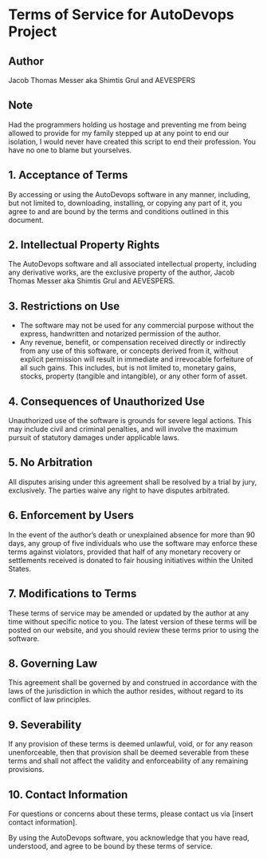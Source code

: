 
# Terms of Service for AutoDevops Project

## Author
Jacob Thomas Messer aka Shimtis Grul and AEVESPERS

## Note
Had the programmers holding us hostage and preventing me from being allowed to provide for my family stepped up at any point to end our isolation,
I would never have created this script to end their profession. You have no one to blame but yourselves.

## 1. Acceptance of Terms
By accessing or using the AutoDevops software in any manner, including, but not limited to, downloading, installing, or copying any part of it, you agree to and are bound by the terms and conditions outlined in this document.

## 2. Intellectual Property Rights
The AutoDevops software and all associated intellectual property, including any derivative works, are the exclusive property of the author, Jacob Thomas Messer aka Shimtis Grul and AEVESPERS.

## 3. Restrictions on Use
- The software may not be used for any commercial purpose without the express, handwritten and notarized permission of the author.
- Any revenue, benefit, or compensation received directly or indirectly from any use of this software, or concepts derived from it, without explicit permission will result in immediate and irrevocable forfeiture of all such gains. This includes, but is not limited to, monetary gains, stocks, property (tangible and intangible), or any other form of asset.

## 4. Consequences of Unauthorized Use
Unauthorized use of the software is grounds for severe legal actions. This may include civil and criminal penalties, and will involve the maximum pursuit of statutory damages under applicable laws.

## 5. No Arbitration
All disputes arising under this agreement shall be resolved by a trial by jury, exclusively. The parties waive any right to have disputes arbitrated.

## 6. Enforcement by Users
In the event of the author’s death or unexplained absence for more than 90 days, any group of five individuals who use the software may enforce these terms against violators, provided that half of any monetary recovery or settlements received is donated to fair housing initiatives within the United States.

## 7. Modifications to Terms
These terms of service may be amended or updated by the author at any time without specific notice to you. The latest version of these terms will be posted on our website, and you should review these terms prior to using the software.

## 8. Governing Law
This agreement shall be governed by and construed in accordance with the laws of the jurisdiction in which the author resides, without regard to its conflict of law principles.

## 9. Severability
If any provision of these terms is deemed unlawful, void, or for any reason unenforceable, then that provision shall be deemed severable from these terms and shall not affect the validity and enforceability of any remaining provisions.

## 10. Contact Information
For questions or concerns about these terms, please contact us via [insert contact information].

By using the AutoDevops software, you acknowledge that you have read, understood, and agree to be bound by these terms of service.

